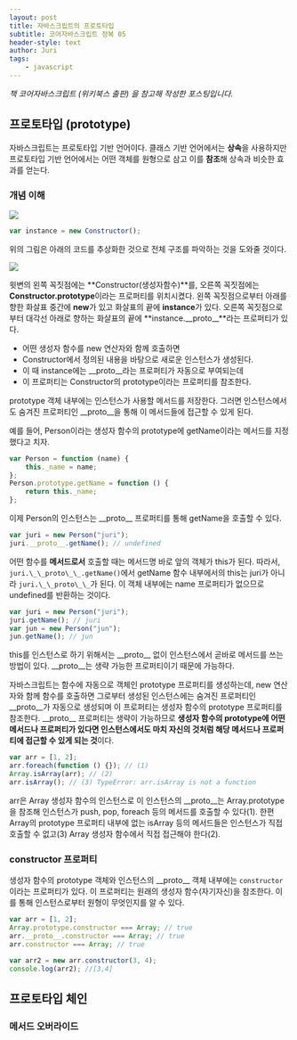 ```yaml
---
layout: post
title: 자바스크립트의 프로토타입
subtitle: 코어자바스크립트 정복 05
header-style: text
author: Juri
tags:
    - javascript
---
```


_책 코어자바스크립트 (위키북스 출판) 을 참고해 작성한 포스팅입니다._

## 프로토타입 (prototype)

자바스크립트는 프로토타입 기반 언어이다. 클래스 기반 언어에서는 **상속**을 사용하지만 프로토타입 기반 언어에서는 어떤 객체를 원형으로 삼고 이를 **참조**해 상속과 비슷한 효과를 얻는다.

### 개념 이해

![](/img/in-post/prototype.png)

```js
var instance = new Constructor();
```

위의 그림은 아래의 코드를 추상화한 것으로 전체 구조를 파악하는 것을 도와줄 것이다.

![](/img/in-post/prototype2.png)

윗변의 왼쪽 꼭짓점에는 **Constructor(생성자함수)**를, 오른쪽 꼭짓점에는 **Constructor.prototype**이라는 프로퍼티를 위치시켰다. 왼쪽 꼭짓점으로부터 아래를 향한 화살표 중간에 **new**가 있고 화살표의 끝에 **instance**가 있다. 오른쪽 꼭짓점으로부터 대각선 아래로 향하는 화살표의 끝에 **instance.\_\_proto\_\_**라는 프로퍼티가 있다.

-   어떤 생성자 함수를 new 연산자와 함께 호출하면
-   Constructor에서 정의된 내용을 바탕으로 새로운 인스턴스가 생성된다.
-   이 때 instance에는 \_\_proto\_\_라는 프로퍼티가 자동으로 부여되는데
-   이 프로퍼티는 Constructor의 prototype이라는 프로퍼티를 참조한다.

prototype 객체 내부에는 인스턴스가 사용할 메서드를 저장한다. 그러면 인스턴스에서도 숨겨진 프로퍼티인 \_\_proto\_\_을 통해 이 메서드들에 접근할 수 있게 된다.

예를 들어, Person이라는 생성자 함수의 prototype에 getName이라는 메서드를 지정했다고 치자.

```js
var Person = function (name) {
    this._name = name;
};
Person.prototype.getName = function () {
    return this._name;
};
```

이제 Person의 인스턴스는 \_\_proto\_\_ 프로퍼티를 통해 getName을 호출할 수 있다.

```js
var juri = new Person("juri");
juri.__proto__.getName(); // undefined
```

어떤 함수를 **메서드로서** 호출할 때는 메서드명 바로 앞의 객체가 this가 된다. 따라서, `juri.\_\_proto\_\_.getName()`에서 getName 함수 내부에서의 this는 juri가 아니라 `juri.\_\_proto\_\_`가 된다. 이 객체 내부에는 name 프로퍼티가 없으므로 undefined를 반환하는 것이다.

```js
var juri = new Person("juri");
juri.getName(); // juri
var jun = new Person("jun");
jun.getName(); // jun
```

this를 인스턴스로 하기 위해서는 \_\_proto\_\_ 없이 인스턴스에서 곧바로 메서드를 쓰는 방법이 있다. \_\_proto\_\_는 생략 가능한 프로퍼티이기 때문에 가능하다.

자바스크립트는 함수에 자동으로 객체인 prototype 프로퍼티를 생성하는데, new 연산자와 함께 함수를 호출하면 그로부터 생성된 인스턴스에는 숨겨진 프로퍼티인 \_\_proto\_\_가 자동으로 생성되며 이 프로퍼티는 생성자 함수의 prototype 프로퍼티를 참조한다. \_\_proto\_\_ 프로퍼티는 생략이 가능하므로 **생성자 함수의 prototype에 어떤 메서드나 프로퍼티가 있다면 인스턴스에서도 마치 자신의 것처럼 해당 메서드나 프로퍼티에 접근할 수 있게 되는 것**이다.

```js
var arr = [1, 2];
arr.foreach(function () {}); // (1)
Array.isArray(arr); // (2)
arr.isArray(); // (3) TypeError: arr.isArray is not a function
```

arr은 Array 생성자 함수의 인스턴스로 이 인스턴스의 \_\_proto\_\_는 Array.prototype을 참조해 인스턴스가 push, pop, foreach 등의 메서드를 호출할 수 있다(1). 한편 Array의 prototype 프로퍼티 내부에 없는 isArray 등의 메서드들은 인스턴스가 직접 호출할 수 없고(3) Array 생성자 함수에서 직접 접근해야 한다(2).

### constructor 프로퍼티

생성자 함수의 prototype 객체와 인스턴스의 \_\_proto\_\_ 객체 내부에는 `constructor` 이라는 프로퍼티가 있다. 이 프로퍼티는 원래의 생성자 함수(자기자신)을 참조한다. 이를 통해 인스턴스로부터 원형이 무엇인지를 알 수 있다.

```js
var arr = [1, 2];
Array.prototype.constructor === Array; // true
arr.__proto__.constructor === Array; // true
arr.constructor === Array; // true

var arr2 = new arr.constructor(3, 4);
console.log(arr2); //[3,4]
```

## 프로토타입 체인

### 메서드 오버라이드
